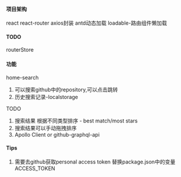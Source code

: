 #### 项目架构
react
react-router
axios封装
antd动态加载
loadable-路由组件懒加载

#### TODO
routerStore

#### 功能
home-search
1. 可以搜索github中的repository,可以点击跳转
2. 历史搜索记录-localstorage
   
TODO
1. 搜索结果 根据不同类型排序 - best match/most stars
2. 搜索结果可以手动拖拽排序
3. Apollo Client or github-graphql-api

#### Tips
1. 需要去github获取personal access token 替换package.json中的变量ACCESS_TOKEN